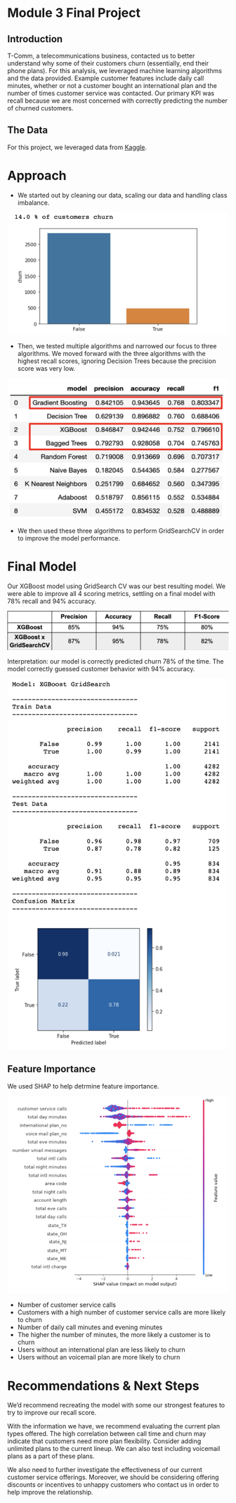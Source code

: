 
# Module 3 Final Project


## Introduction

T-Comm, a telecommunications business, contacted us to better understand why some of their customers churn (essentially, end their phone plans). For this analysis, we leveraged machine learning algorithms and the data provided. Example customer features include daily call minutes, whether or not a customer bought an international plan and the number of times customer service was contacted. Our primary KPI was recall because we are most concerned with correctly predicting the number of churned customers.

## The Data

For this project, we leveraged data from [Kaggle](https://www.kaggle.com/becksddf/churn-in-telecoms-dataset).

# Approach

- We started out by cleaning our data, scaling our data and handling class imbalance. 

<p align="center">
  <img src="https://github.com/miriamsemmar/dsc-mod-3-project-v2-1-onl01-dtsc-pt-070620/blob/master/Churn%20Proportion.png" />
</p>

- Then, we tested multiple algorithms and narrowed our focus to three algorithms. We moved forward with the three algorithms with the highest recall scores, ignoring Decision Trees because the precision score was very low.  

<p align="center">
  <img src="https://github.com/miriamsemmar/dsc-mod-3-project-v2-1-onl01-dtsc-pt-070620/blob/master/Baseline%20Models.png" />
</p>

- We then used these three algorithms to perform GridSearchCV in order to improve the model performance.


# Final Model

Our XGBoost model using GridSearch CV was our best resulting model. We were able to improve all 4 scoring metrics, settling on a final model with 78% recall and 94% accuracy.

<p align="center">
  <img src="https://github.com/miriamsemmar/dsc-mod-3-project-v2-1-onl01-dtsc-pt-070620/blob/master/Final%20Model%20Scores.png" />
</p>

Interpretation: our model is correctly predicted churn 78% of the time. The model correctly guessed customer behavior with 94% accuracy.

<p align="right">
  <img src="https://github.com/miriamsemmar/dsc-mod-3-project-v2-1-onl01-dtsc-pt-070620/blob/master/Final_Model.png" />
</p>
 
 
 ## Feature Importance
 
 We used SHAP to help detrmine feature importance. 
 
 <p align="right">
  <img src="https://github.com/miriamsemmar/dsc-mod-3-project-v2-1-onl01-dtsc-pt-070620/blob/master/SHAP_Feature_Importance.png" width="600" />
</p>
 
- Number of customer service calls
 - Customers with a high number of customer service calls are more likely to churn
- Number of daily call minutes and evening minutes
 - The higher the number of minutes, the more likely a customer is to churn
- Users without an international plan are less likely to churn
- Users without an voicemail plan are more likely to churn


# Recommendations & Next Steps

We’d recommend recreating the model with some our strongest features to try to improve our recall score. 

With the information we have, we recommend evaluating the current plan types offered. The high correlation between call time and churn may indicate that customers need more plan flexibility. Consider adding unlimited plans to the current lineup. We can also test including voicemail plans as a part of these plans. 

We also need to further investigate the effectiveness of our current customer service offerings. Moreover, we should be considering offering discounts or incentives to unhappy customers who contact us in order to help improve the relationship.

